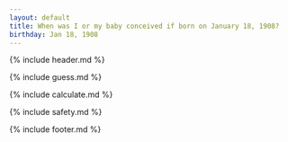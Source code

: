 ```yaml
---
layout: default
title: When was I or my baby conceived if born on January 18, 1908?
birthday: Jan 18, 1908
---
```


{% include header.md %}

{% include guess.md %}

{% include calculate.md %}

{% include safety.md %}

{% include footer.md %}



